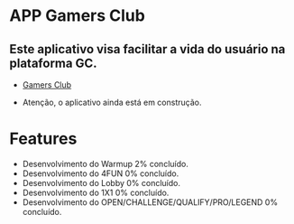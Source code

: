# APP Gamers Club
## Este aplicativo visa facilitar a vida do usuário na plataforma GC.
- [Gamers Club](https://gamersclub.com.br)

- Atenção, o aplicativo ainda está em construção.

# Features 
- Desenvolvimento do Warmup 2% concluído.
- Desenvolvimento do 4FUN 0% concluído.
- Desenvolvimento do Lobby 0% concluído.
- Desenvolvimento do 1X1 0% concluído.
- Desenvolvimento do OPEN/CHALLENGE/QUALIFY/PRO/LEGEND 0% concluído.
